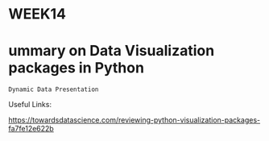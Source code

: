 # WEEK14
#      ummary on Data Visualization packages in Python
    Dynamic Data Presentation

Useful Links:

https://towardsdatascience.com/reviewing-python-visualization-packages-fa7fe12e622b
